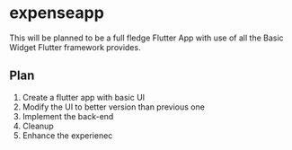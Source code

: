 # expenseapp
This will be planned to be a full fledge Flutter App with use of all the Basic Widget Flutter framework provides.


## Plan
1. Create a flutter app with basic UI
2. Modify the UI to better version than previous one 
3. Implement the back-end 
4. Cleanup
5. Enhance the experienec
